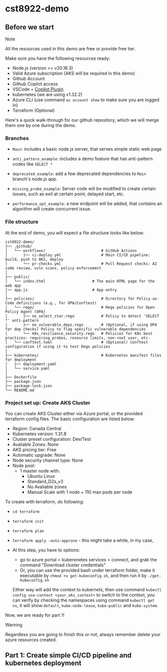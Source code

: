 # cst8922-demo

## Before we start

> [!Note] 
> All the resources used in this demo are free or provide free tier.

Make sure you have the following resources ready:
- Node.js (version >= v20.18.3)
- Valid Azure subscription (AKS will be required in this demo)
- Github Account
- Github Copilot access
- VSCode + [Copilot Plugin](https://code.visualstudio.com/docs/copilot/setup)
- kubernetes (we are using v1.32.2)
- Azure CLI (use command `az account show` to make sure you are logged in)
- Terraform (Optional)

Here's a quick walk-through for our github repository, which we will merge them one by one during the demo.

### Branches
- `Main`:
    includes a basic node.js server, that serves simple static web page

- `anti_pattern_example`:
    includes a demo feature that has anti-pattern codes like `SELECT *`

- `deprecated_example`:
    add a few deprecated dependencies to `Main` branch's node.js app.

- `missing_probe_example`:
    Server code will be modified to create certain issues, such as exit at certain point, delayed start, etc.

- `performance_opt_example`:
    a new endpoint will be added, that contains an algorithm will create concurrent issue.


### File structure
At the end of demo, you will expect a file structure looks like below:

```
cst8922-demo/
├── .github/                               
│   └── workflows/                         # GitHub Actions
│       ├── ci-deploy.yml                  # Main CI/CD pipeline: build, push to AKS, deploy
│       └── pr-checks.yml                  # Pull Request checks: AI code review, vuln scans, policy enforcement
│
├── public/                            
│   └── index.html                     # The main HTML page for the web app
│── app.js                             # App entry
│
├── policies/                              # Directory for Policy-as-Code definitions (e.g., for OPA/Conftest)
│   └── rego/                              # Rego policies for Open Policy Agent (OPA)
│       ├── no_select_star.rego            # Policy to detect 'SELECT *' anti-pattern
│       ├── no_vulnerable_deps.rego        # (Optional, if using OPA for dep checks) Policy to flag specific vulnerable dependencies
│       └── k8s_resilience_security.rego   # Policies for K8s best practices: requiring probes, resource limits, non-root user, etc.
│   └── conftest.toml                      # (Optional) Conftest configuration if using it to test Rego policies
│
├── kubernetes/                            # Kubernetes manifest files for deployment
│   ├── deployment.yaml                    
│   └── service.yaml                       
│
├── Dockerfile                             
├── package.json                           
├── package-lock.json                      
└── README.md        
```

### Project set up: Create AKS Cluster

You can create AKS Cluster either via Azure portal, or the provided terraform config files. The basic configuration are listed below:

- Region: Canada Central
- Kubernetes version: 1.31.8
- Cluster preset configuration: Dev/Test
- Avaliable Zones: None
- AKS pricing tier: Free
- Automatic upgrade: None
- Node security channel type: None 
- Node pool:
    - 1 master node with:
        - Ubuntu Linux
        - Standard_D2s_v3
        - No Avaliable zones
        - Manual Scale with 1 node + 110 max pods per node

To create with terraform, do following:

- `cd terraform`
- `terraform init`
- `terraform plan`
- `terraform apply -auto-approve` - this might take a while, in my case, 
- At this step, you have to options:
    - go to azure portal > kuberenetes services > connect, and grab the command "Download cluster credentials"
    - Or, you can use the provided bash under terraform folder, make it executable by `chmod +x get-kubeconfig.sh`, and then run it by `./get-kubeconfig.sh`

    Either way will add the context to kubernets, then use command `kubectl config use-context <your_aks_context>` to switch to the context, you can verify by checking the namespaces using command `kubectl get ns`, it will show `default`, `kube-node-lease`, `kube-public` and `kube-system`.

Now, we are ready for part 1!

> [!Warning]
> Regardless you are going to finish this or not, always remember delete your azure resources created.

## Part 1: Create simple CI/CD pipeline and kubernetes deployment


